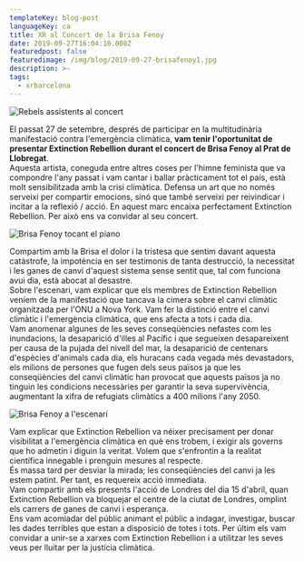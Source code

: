```yaml
---
templateKey: blog-post
languageKey: ca
title: XR al Concert de la Brisa Fenoy
date: 2019-09-27T16:04:10.000Z
featuredpost: false
featuredimage: /img/blog/2019-09-27-brisafenoy1.jpg
description: >-
tags:
  - xrbarcelona
---
```


![Rebels assistents al concert](/img/blog/2019-09-27-brisafenoy1.jpg)

El passat 27 de setembre, després de participar en la multitudinària manifestació contra l'emergència climàtica, **vam tenir l'oportunitat de presentar Extinction Rebellion durant el concert de Brisa Fenoy al Prat de Llobregat**.  
Aquesta artista, coneguda entre altres coses per l'himne feminista que va compondre l'any passat i vam cantar i ballar pràcticament tot el país, està molt sensibilitzada amb la crisi climàtica. Defensa un art que no només serveixi per compartir emocions, sinó que també serveixi per reivindicar i incitar a la reflexió / acció. En aquest marc encaixa perfectament Extinction Rebellion. Per això ens va convidar al seu concert.

![Brisa Fenoy tocant el piano](/img/blog/2019-09-27-brisafenoy3.jpg)

Compartim amb la Brisa el dolor i la tristesa que sentim davant aquesta catàstrofe, la impotència en ser testimonis de tanta destrucció, la necessitat i les ganes de canvi d'aquest sistema sense sentit que, tal com funciona avui dia, està abocat al desastre.  
Sobre l'escenari, vam explicar que els membres de Extinction Rebellion veníem de la manifestació que tancava la cimera sobre el canvi climàtic organitzada per l'ONU a Nova York. Vam fer la distinció entre el canvi climàtic i l'emergència climàtica, que ens afecta a tots i cada dia.  
Vam anomenar algunes de les seves conseqüències nefastes com les inundacions, la desaparició d'illes al Pacífic i que segueixen desapareixent per causa de la pujada del nivell del mar, la desaparició de centenars d'espècies d'animals cada dia, els huracans cada vegada més devastadors, els milions de persones que fugen dels seus països ja que les conseqüències del canvi climàtic han provocat que aquests països ja no tinguin les condicions necessàries per garantir la seva supervivència, augmentant la xifra de refugiats climàtics a 400 milions l'any 2050.

![Brisa Fenoy a l'escenari](/img/blog/2019-09-27-brisafenoy2.jpg)

Vam explicar que Extinction Rebellion va néixer precisament per donar visibilitat a l'emergència climàtica en què ens trobem, i exigir als governs que ho admetin i diguin la veritat. Volem que s'enfrontin a la realitat científica innegable i prenguin mesures al respecte.  
És massa tard per desviar la mirada; les conseqüències del canvi ja les estem patint. Per tant, es requereix acció immediata.  
Vam compartir amb els presents l'acció de Londres del dia 15 d'abril, quan Extinction Rebellion va bloquejar el centre de la ciutat de Londres, omplint els carrers de ganes de canvi i esperança.  
Ens vam acomiadar del públic animant el públic a indagar, investigar, buscar les dades terribles que estan a disposició de totes i tots. Per últim els vam convidar a unir-se a xarxes com Extinction Rebellion i a utilitzar les seves veus per lluitar per la justícia climàtica.
